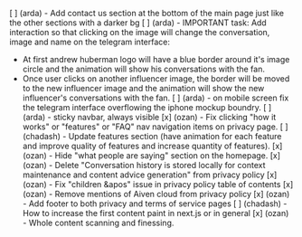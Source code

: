 [ ] (arda) - Add contact us section at the bottom of the main page just like the other sections with a darker bg
[ ] (arda) - IMPORTANT task: Add interaction so that clicking on the image will change the conversation, image and name on the telegram interface:
  - At first andrew huberman logo will have a blue border around it's image circle and the animation will show his conversations with the fan.
  - Once user clicks on another influencer image, the border will be moved to the new influencer image and the animation will show the new influencer's conversations with the fan.
[ ] (arda) - on mobile screen fix the telegram interface overflowing the iphone mockup boundry.
[ ] (arda) - sticky navbar, always visible
[x] (ozan) - Fix clicking "how it works" or "features" or "FAQ" nav navigation items on privacy page.
[ ] (chadash) - Update features section (have animation for each feature and improve quality of features and increase quantity of features).
[x] (ozan) - Hide "what people are saying" section on the homepage.
[x] (ozan) - Delete "Conversation history is stored locally for context maintenance and content advice generation" from privacy policy
[x] (ozan) - Fix "children &apos" issue in privacy policy table of contents
[x] (ozan) - Remove mentions of Aiven cloud from privacy policy
[x] (ozan) - Add footer to both privacy and terms of service pages
[ ] (chadash) - How to increase the first content paint in next.js or in general
[x] (ozan) - Whole content scanning and finessing.